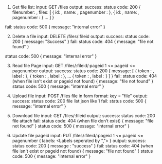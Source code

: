 1. Get file list:
input:
  GET /files
output:
  success:
  status code: 200
  {
    filenumber: <file number>,
    files: [
    {
      id: <file id>,
      name: <file name>,
      pagenumber : <pagenumber>
    },
    {
      id: <file id>,
      name: <file name>,
      pagenumber : <pagenumber>
    }
      ...
    ]
  }

  fail:
  status code: 500
  {
    message: "internal error"
  }

2. Delete a file
input:
  DELETE /files/:fileid
output:
  success:
  status code: 200
  {
    message: "Success"
  }
  fail:
  status code: 404
  {
    message: "file not found"
  }

  status code: 500
  {
    message: "internal error"
  }

3. Read file Page
input:
  GET /files/:fileid/:pageid
   1 <= pageid <= pagenumber
output:
success:
status code: 200
{
  message: [
  {
   token : <token>,
   label : <label>
  },
  {
   token : <token>,
   label : <label>
  },
  ...
  {
   token : <token>,
   label : <label>
  }
  ]
}
fail:
status code: 404 (when file isn't exist or pageid not found)
{
  message: "file not found"
}
status code: 500
{
  message: "internal error"
}

4. Upload file
input:
  POST /files
  file in form format: key = "file"
output:
success:
  status code: 200
  file list json like 1
fail:
  status code: 500
  {
    message: "internal error"
  }

4. Download file
input:
  GET /files/:fileid
output:
  success:
  status code: 200
  file attach
  fail:
  status code: 404 (when file don't exist)
  {
    message: "file not found"
  }
  status code: 500
  {
    message: "internal error"
  }

5. Update file pageid
input:
  PUT /files/:fileid/:pageid
  1 <= pageid <= pagenumber
  {
    labels: <Labels seperated by ",">
  }
output:
  success:
  status code: 200
  {
    message : "success"
  }
  fail:
  status code: 404 (when file isn't exist or pageid not found)
  {
    message: "file not found"
  }
  status code: 500
  {
    message: "internal error"
  }
